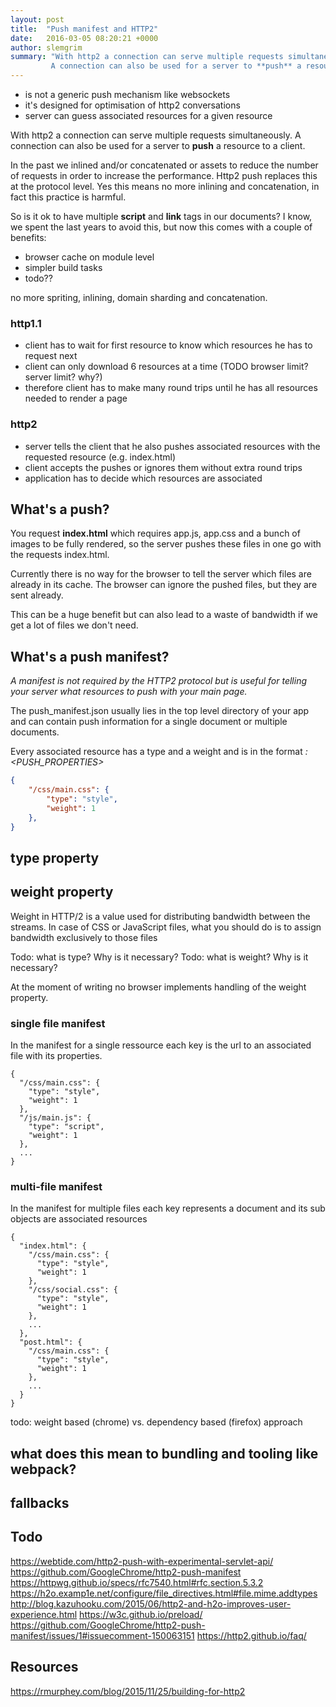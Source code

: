 ```yaml
---
layout: post
title:  "Push manifest and HTTP2"
date:   2016-03-05 08:20:21 +0000
author: slemgrim
summary: "With http2 a connection can serve multiple requests simultaneously. 
         A connection can also be used for a server to **push** a resource to a client."
---
```


- is not a generic push mechanism like websockets 
- it's designed for optimisation of http2 conversations
- server can guess associated resources for a given resource

With http2 a connection can serve multiple requests simultaneously. 
A connection can also be used for a server to **push** a resource to a client.

In the past we inlined and/or concatenated or assets to reduce the number of requests in order to increase the performance.
Http2 push replaces this at the protocol level. Yes this means no more inlining and concatenation, in fact this practice is harmful.

So is it ok to have multiple **script** and **link** tags in our documents? I know, we spent the last years to avoid this, but
now this comes with a couple of benefits:

- browser cache on module level
- simpler build tasks
- todo??

no more  spriting, inlining, domain sharding and concatenation. 
 
### http1.1
- client has to wait for first resource to know which resources he has to request next
- client can only download 6 resources at a time (TODO browser limit? server limit? why?)
- therefore client has to make many round trips until he has all resources needed to render a page

### http2

- server tells the client that he also pushes associated resources with the requested resource (e.g. index.html)
- client accepts the pushes or ignores them without extra round trips 
- application has to decide which resources are associated 

## What's a push?

You request **index.html** which requires app.js, app.css and a bunch of images to be fully rendered, so the server 
pushes these files in one go with the requests index.html.

Currently there is no way for the browser to tell the server which files are already in its cache. 
The browser can ignore the pushed files, but they are sent already.

This can be a huge benefit but can also lead to a waste of bandwidth if we get a lot of files we don't need.

## What's a push manifest?
   
*A manifest is not required by the HTTP2 protocol but is useful for telling your
server what resources to push with your main page.*

The push_manifest.json usually lies in the top level directory of your app and can 
contain push information for a single document or multiple documents.

Every associated resource has a type and a weight and is in the format *<URL>: <PUSH_PROPERTIES>*

``` json
{
    "/css/main.css": {
        "type": "style",
        "weight": 1
    },
} 
```

## type property

## weight property

Weight in HTTP/2 is a value used for distributing bandwidth between the streams. 
In case of CSS or JavaScript files, what you should do is to assign bandwidth exclusively to those files     
    
Todo: what is type? Why is it necessary?
Todo: what is weight? Why is it necessary? 

At the moment of writing no browser implements handling of the weight property. 

### single file manifest

In the manifest for a single ressource each key is the url to an associated file with its properties. 

    {
      "/css/main.css": {
        "type": "style",
        "weight": 1
      }, 
      "/js/main.js": {
        "type": "script",
        "weight": 1
      },
      ...
    }
    


### multi-file manifest

In the manifest for multiple files each key represents a document and its sub objects are associated resources

    {
      "index.html": {
        "/css/main.css": {
          "type": "style",
          "weight": 1
        },
        "/css/social.css": {
          "type": "style",
          "weight": 1
        },
        ...
      },
      "post.html": {
        "/css/main.css": {
          "type": "style",
          "weight": 1
        },
        ...
      }
    }
    
    
todo: weight based (chrome) vs. dependency based (firefox) approach    

## what does this mean to bundling and tooling like webpack?

## fallbacks


## Todo
https://webtide.com/http2-push-with-experimental-servlet-api/
https://github.com/GoogleChrome/http2-push-manifest
https://httpwg.github.io/specs/rfc7540.html#rfc.section.5.3.2
https://h2o.examp1e.net/configure/file_directives.html#file.mime.addtypes
http://blog.kazuhooku.com/2015/06/http2-and-h2o-improves-user-experience.html
https://w3c.github.io/preload/
https://github.com/GoogleChrome/http2-push-manifest/issues/1#issuecomment-150063151
https://http2.github.io/faq/

## Resources
https://rmurphey.com/blog/2015/11/25/building-for-http2